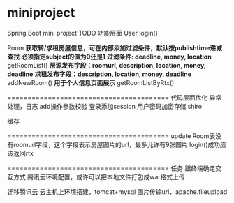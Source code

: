 # miniproject
Spring Boot mini project
TODO 
功能层面
User
login()

Room
**获取转/求租房屋信息，可在内部添加过滤条件，默认按publishtime递减查找**
**必须指定subject的值为0还是1**
**过滤条件: deadline, money, location**
getRoomList()
**房源发布字段：roomurl, description, location, money, deadline**
**求租发布字段：description, location, money, deadline**
addNewRoom()
**用于个人信息页面展示**
getRoomListByRtx()

========================================
代码层面优化
异常处理，日志
add操作参数校验
登录添加session
用户密码加密存储
shiro

缓存

========================================
update
Room表没有roomurl字段，这个字段表示房屋图片的url，最多允许有9张图片
login()成功应该返回rtx

========================================
任务
跟终端确定交互方式
腾讯云环境配置，或许可以把本地文件打包成war格式上传

迁移腾讯云
云主机上环境搭建，tomcat+mysql
图片传输url，apache.fileupload
